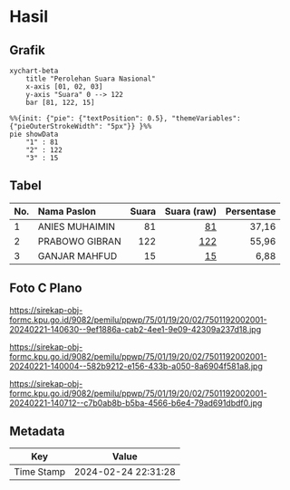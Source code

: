 # Hasil

## Grafik

```mermaid
xychart-beta
    title "Perolehan Suara Nasional"
    x-axis [01, 02, 03]
    y-axis "Suara" 0 --> 122
    bar [81, 122, 15]
```

```mermaid
%%{init: {"pie": {"textPosition": 0.5}, "themeVariables": {"pieOuterStrokeWidth": "5px"}} }%%
pie showData
    "1" : 81
    "2" : 122
    "3" : 15
```

## Tabel

| No. | Nama Paslon    | Suara | Suara (raw) | Persentase |
|:--- |:-------------- | -----:| -----------:| ----------:|
| 1   | ANIES MUHAIMIN | 81    | [81][p-1]   | 37,16      |
| 2   | PRABOWO GIBRAN | 122   | [122][p-2]  | 55,96      |
| 3   | GANJAR MAHFUD  | 15    | [15][p-3]   | 6,88       |


[p-1]: https://github.com/gigit-pemilu/pemilu-2024/blob/main/pilpres/hitung-suara/sub/75-gorontalo/sub/01-gorontalo/sub/19-tabongo/sub/2002-tabongo-barat/sub/001-tps/sub/paslon-1.txt
[p-2]: https://github.com/gigit-pemilu/pemilu-2024/blob/main/pilpres/hitung-suara/sub/75-gorontalo/sub/01-gorontalo/sub/19-tabongo/sub/2002-tabongo-barat/sub/001-tps/sub/paslon-2.txt
[p-3]: https://github.com/gigit-pemilu/pemilu-2024/blob/main/pilpres/hitung-suara/sub/75-gorontalo/sub/01-gorontalo/sub/19-tabongo/sub/2002-tabongo-barat/sub/001-tps/sub/paslon-3.txt

## Foto C Plano

https://sirekap-obj-formc.kpu.go.id/9082/pemilu/ppwp/75/01/19/20/02/7501192002001-20240221-140630--9ef1886a-cab2-4ee1-9e09-42309a237d18.jpg

https://sirekap-obj-formc.kpu.go.id/9082/pemilu/ppwp/75/01/19/20/02/7501192002001-20240221-140004--582b9212-e156-433b-a050-8a6904f581a8.jpg

https://sirekap-obj-formc.kpu.go.id/9082/pemilu/ppwp/75/01/19/20/02/7501192002001-20240221-140712--c7b0ab8b-b5ba-4566-b6e4-79ad691dbdf0.jpg


## Metadata

| Key        | Value               |
| ---------- | ------------------- |
| Time Stamp | 2024-02-24 22:31:28 |



